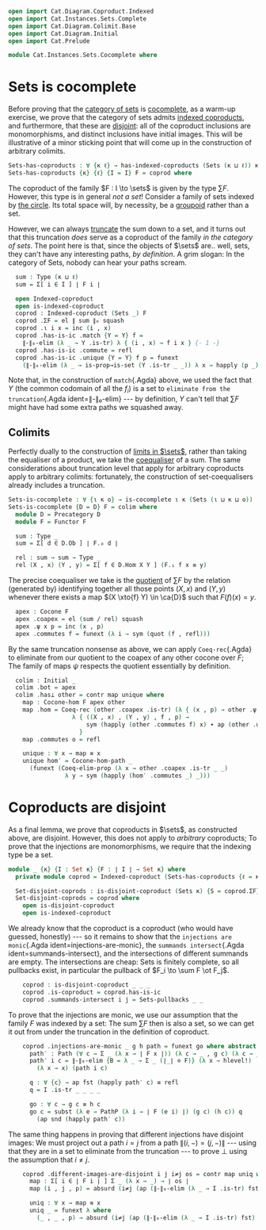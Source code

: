 ```agda
open import Cat.Diagram.Coproduct.Indexed
open import Cat.Instances.Sets.Complete
open import Cat.Diagram.Colimit.Base
open import Cat.Diagram.Initial
open import Cat.Prelude

module Cat.Instances.Sets.Cocomplete where
```

# Sets is cocomplete

<!--
```agda
open Cocone-hom
open Initial
open Cocone
```
-->

Before proving that the [category of sets] is [cocomplete], as a warm-up
exercise, we prove that the category of sets admits [indexed
coproducts], and furthermore, that these are [disjoint]: all of the
coproduct inclusions are monomorphisms, and distinct inclusions have
initial images. This will be illustrative of a minor sticking point that
will come up in the construction of arbitrary colimits.

[indexed coproducts]: Cat.Diagram.Coproduct.Indexed.html
[cocomplete]: Cat.Diagram.Colimit.Base.html#cocompleteness
[category of sets]: Cat.Instances.Sets.html
[disjoint]: Cat.Diagram.Coproduct.Indexed.html#disjoint-coproducts

```agda
Sets-has-coproducts : ∀ {κ ℓ} → has-indexed-coproducts (Sets (κ ⊔ ℓ)) κ
Sets-has-coproducts {κ} {ℓ} {I = I} F = coprod where
```

The coproduct of the family $F : I \to \sets$ is given by the type $\sum
F$. However, this type is in general _not a set_! Consider a family of
sets indexed by [the circle]. Its total space will, by necessity, be a
[groupoid] rather than a set.

[the circle]: Homotopy.Space.Circle.html
[groupoid]: 1Lab.HLevel.html#is-groupoid

However, we can always [truncate] the sum down to a set, and it turns
out that this truncation _does_ serve as a coproduct of the family _in
the category of sets_. The point here is that, since the objects of
$\sets$ are.. well, sets, they can't have any interesting paths, _by
definition_. A grim slogan: In the category of Sets, nobody can hear
your paths scream.

[truncate]: Data.Set.Truncation.html

```agda
  sum : Type (κ ⊔ ℓ)
  sum = Σ[ i ∈ I ] ∣ F i ∣

  open Indexed-coproduct
  open is-indexed-coproduct
  coprod : Indexed-coproduct (Sets _) F
  coprod .ΣF = el ∥ sum ∥₀ squash
  coprod .ι i x = inc (i , x)
  coprod .has-is-ic .match {Y = Y} f =
    ∥-∥₀-elim (λ _ → Y .is-tr) λ { (i , x) → f i x } {- 1 -}
  coprod .has-is-ic .commute = refl
  coprod .has-is-ic .unique {Y = Y} f p = funext
    (∥-∥₀-elim (λ _ → is-prop→is-set (Y .is-tr _ _)) λ x → happly (p _) _)
```

Note that, in the construction of `match`{.Agda} above, we used the fact
that $Y$ (the common codomain of all the $f_i$) is a set to `eliminate
from the truncation`{.Agda ident=∥-∥₀-elim} --- by definition, $Y$ can't
tell that $\sum F$ might have had some extra paths we squashed away.

## Colimits

Perfectly dually to the construction of [limits in $\sets$], rather than
taking the equaliser of a product, we take the [coequaliser] of a sum. The
same considerations about truncation level that apply for arbitrary
coproducts apply to arbitrary colimits: fortunately, the construction of
set-coequalisers already includes a truncation.

[limits in $\sets$]: Cat.Instances.Sets.Complete.html
[coequaliser]: Data.Set.Coequaliser.html

```agda
Sets-is-cocomplete : ∀ {ι κ o} → is-cocomplete ι κ (Sets (ι ⊔ κ ⊔ o))
Sets-is-cocomplete {D = D} F = colim where
  module D = Precategory D
  module F = Functor F

  sum : Type _
  sum = Σ[ d ∈ D.Ob ] ∣ F.₀ d ∣

  rel : sum → sum → Type _
  rel (X , x) (Y , y) = Σ[ f ∈ D.Hom X Y ] (F.₁ f x ≡ y)
```

The precise coequaliser we take is the [quotient] of $\sum F$ by the
relation (generated by) identifying together all those points $(X, x)$
and $(Y, y)$ whenever there exists a map $(X \xto{f} Y) \in \ca{D}$ such
that $F(f)(x) = y$.

[quotient]: Data.Set.Coequaliser.html#quotients

```agda
  apex : Cocone F
  apex .coapex = el (sum / rel) squash
  apex .ψ x p = inc (x , p)
  apex .commutes f = funext (λ i → sym (quot (f , refl)))
```

By the same truncation nonsense as above, we can apply `Coeq-rec`{.Agda}
to eliminate from our quotient to the coapex of any other cocone over
$F$; The family of maps $\psi$ respects the quotient essentially by
definition.

```agda
  colim : Initial _
  colim .bot = apex
  colim .has⊥ other = contr map unique where
    map : Cocone-hom F apex other
    map .hom = Coeq-rec (other .coapex .is-tr) (λ { (x , p) → other .ψ x p })
                  λ { ((X , x) , (Y , y) , f , p) →
                      sym (happly (other .commutes f) x) ∙ ap (other .ψ Y) p
                    }
    map .commutes o = refl

    unique : ∀ x → map ≡ x
    unique hom′ = Cocone-hom-path _
      (funext (Coeq-elim-prop (λ x → other .coapex .is-tr _ _)
                λ y → sym (happly (hom′ .commutes _) _)))
```

# Coproducts are disjoint

As a final lemma, we prove that coproducts in $\sets$, as constructed
above, are disjoint. However, this does not apply to _arbitrary_
coproducts; To prove that the injections are monomorphisms, we require
that the indexing type be a set.

```agda
module _ {κ} {I : Set κ} {F : ∣ I ∣ → Set κ} where
  private module coprod = Indexed-coproduct (Sets-has-coproducts {ℓ = κ} F)

  Set-disjoint-coprods : is-disjoint-coproduct (Sets κ) {S = coprod.ΣF} F coprod.ι
  Set-disjoint-coprods = coprod where
    open is-disjoint-coproduct
    open is-indexed-coproduct
```

We already know that the coproduct is a coproduct (who would have
guessed, honestly) --- so it remains to show that the `injections are
monic`{.Agda ident=injections-are-monic}, the `summands intersect`{.Agda
ident=summands-intersect}, and the intersections of different summands
are empty. The intersections are cheap: Sets is finitely complete, so
all pullbacks exist, in particular the pullback of $F_i \to \sum F \ot
F_j$.

```agda
    coprod : is-disjoint-coproduct _ _ _
    coprod .is-coproduct = coprod.has-is-ic
    coprod .summands-intersect i j = Sets-pullbacks _ _
```

To prove that the injections are monic, we use our assumption that the
family $F$ was indexed by a set: The sum $\sum F$ then is also a set, so
we can get it out from under the truncation in the definition of
coproduct.

```agda
    coprod .injections-are-monic _ g h path = funext go where abstract
      path′ : Path (∀ c → Σ _ (λ x → ∣ F x ∣)) (λ c → _ , g c) (λ c → _ , h c)
      path′ i c = ∥-∥₀-elim {B = λ _ → Σ _ (∣_∣ ⊙ F)} (λ x → hlevel!)
        (λ x → x) (path i c)

      q : ∀ {c} → ap fst (happly path′ c) ≡ refl
      q = I .is-tr _ _ _ _

      go : ∀ c → g c ≡ h c
      go c = subst (λ e → PathP (λ i → ∣ F (e i) ∣) (g c) (h c)) q
        (ap snd (happly path′ c))
```

The same thing happens in proving that different injections have
disjoint images: We must project out a path $i = j$ from a path $\|
(i,-) = (j,-) \|$ --- using that they are in a set to eliminate from the
truncation --- to prove $\bot$ using the assumption that $i ≠ j$.

```agda
    coprod .different-images-are-disjoint i j i≠j os = contr map uniq where
      map : Σ[ i ∈ ∣ F i ∣ ] Σ _ (λ x → _) → ∣ os ∣
      map (i , j , p) = absurd (i≠j (ap (∥-∥₀-elim (λ _ → I .is-tr) fst) p))

      uniq : ∀ x → map ≡ x
      uniq _ = funext λ where
        (_ , _ , p) → absurd (i≠j (ap (∥-∥₀-elim (λ _ → I .is-tr) fst) p))
```
